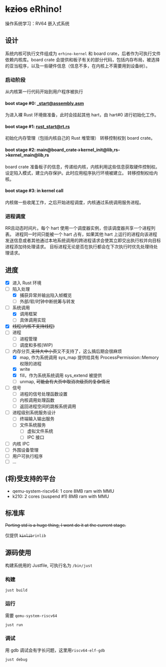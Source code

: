 # ~~kzios~~ eRhino!

操作系统学习：RV64 嵌入式系统

## 设计

系统内核可执行文件组成为 `erhino-kernel` 和 board crate，后者作为可执行文件依赖内核库。board crate 会提供和板子有关的部分代码，包括内存布局，被选择的亚当程序，以及一些硬件信息（信息不多，在内核上不需要用到设备树）。

### 启动阶段

从内核第一行代码开始到用户程序被执行

#### boot stage #0: _start@assembly.asm

为进入裸 Rust 环境做准备，此时会挂起其他 hart，由 hart#0 进行初始化工作。

#### boot stage #1: rust_start@rt.rs

初始化内存管理（包括内核自己的 Rust 堆管理）
转移控制权到 board crate。

#### boot stage #2: main@board_crate->kernel_init@lib,rs->kernel_main@lib,rs

board crate 准备板子的信息，传递给内核，内核利用这些信息获取硬件控制权。
设定陷入模式，建立内存保护。此时应用程序执行环境被建立。
转移控制权给内核。

#### boot stage #3: in kernel call

内核做一些收尾工作，之后开始进程调度，内核通过系统调用服务进程。

### 进程调度

RR且动态时间片。每个 hart 使用一个调度器实例，但该调度器共享一个进程列表。
进程同一时间只能被一个 hart 占有，如果其他 hart 上运行的进程向该进程发送信息或者其他通过本地系统调用的跨进程请求会使其立即交出执行权并向目标进程添加待处理请求。
目标进程无论是否在执行都会在下次执行时优先处理待处理请求。

## 进度

- [x] 进入 Rust 环境
- [ ] 陷入处理
  - [x] 捕获异常并输出陷入帧概览
  - [ ] 外部/软/时钟中断统筹与转发
- [ ] 系统调用
  - [x] 调用框架
  - [ ] 具体调用实现
- [x] ~~线程(内核不支持线程)~~
- [ ] 进程
  - [ ] 进程管理
  - [ ] 调度和多核(WIP)
- [ ] 内存分页,~~支持大中小页~~又不支持了，这么搞后期会很麻烦
  - [x] map, 作为系统调用 sys_map 提供给具有 ProcessPermission::Memory 权限的进程
  - [x] write
  - [x] fill，作为系统系统调用 sys_extend 被提供
  - [ ] unmap, ~~可能会有大页中取消次级页的复杂情况~~
- [ ] 信号
  - [ ] 进程的信号处理函数设置
  - [ ] 内核调用处理函数
  - [ ] 返回进程空间的跳板系统调用
- [ ] 进程级别系统服务设计
  - [ ] 终端输入输出服务
  - [ ] 文件系统服务
    - [ ] 虚拟文件系统
    - [ ] IPC 接口
- [ ] 内核 IPC
- [ ] 外围设备管理
- [ ] 用户可执行程序
- [ ] ...

## (将)受支持的平台

- qemu-system-riscv64: 1 core 8MB ram with MMU
- k210: 2 cores (suspend #1) 8MB ram with MMU

## 标准库

~~Porting std is a huge thing, I wont do it at the current stage.~~

仅提供 ~~`kinlib`~~`rinlib`

## 源码使用

构建系统用的 Justfile, 可执行名为 `/bin/just`

### 构建

```sh
just build
```

### 运行

需要 `qemu-system-riscv64`

```sh
just run
```

### 调试

用 gdb 调试会有字长问题，这里用`riscv64-elf-gdb`

```sh
just debug
```